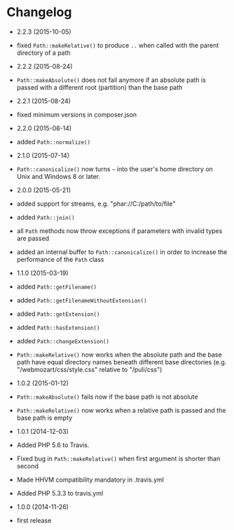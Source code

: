 Changelog
=========

* 2.2.3 (2015-10-05)

 * fixed `Path::makeRelative()` to produce `..` when called with the parent
   directory of a path

* 2.2.2 (2015-08-24)

 * `Path::makeAbsolute()` does not fail anymore if an absolute path is passed
   with a different root (partition) than the base path

* 2.2.1 (2015-08-24)

 * fixed minimum versions in composer.json

* 2.2.0 (2015-08-14)

 * added `Path::normalize()`

* 2.1.0 (2015-07-14)

 * `Path::canonicalize()` now turns `~` into the user's home directory on
   Unix and Windows 8 or later.

* 2.0.0 (2015-05-21)

 * added support for streams, e.g. "phar://C:/path/to/file"
 * added `Path::join()`
 * all `Path` methods now throw exceptions if parameters with invalid types are 
   passed
 * added an internal buffer to `Path::canonicalize()` in order to increase the
   performance of the `Path` class

* 1.1.0 (2015-03-19)

 * added `Path::getFilename()`
 * added `Path::getFilenameWithoutExtension()`
 * added `Path::getExtension()`
 * added `Path::hasExtension()`
 * added `Path::changeExtension()`
 * `Path::makeRelative()` now works when the absolute path and the base path
   have equal directory names beneath different base directories
   (e.g. "/webmozart/css/style.css" relative to "/puli/css")
   
* 1.0.2 (2015-01-12)

 * `Path::makeAbsolute()` fails now if the base path is not absolute
 * `Path::makeRelative()` now works when a relative path is passed and the base
   path is empty

* 1.0.1 (2014-12-03)

 * Added PHP 5.6 to Travis.
 * Fixed bug in `Path::makeRelative()` when first argument is shorter than second
 * Made HHVM compatibility mandatory in .travis.yml
 * Added PHP 5.3.3 to travis.yml

* 1.0.0 (2014-11-26)

 * first release
